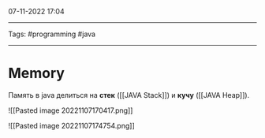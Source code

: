 07-11-2022
17:04
***
Tags: #programming #java 
***
# Memory
Память в java делиться на **стек** ([[JAVA Stack]]) и **кучу** ([[JAVA Heap]]).

![[Pasted image 20221107170417.png]]

![[Pasted image 20221107174754.png]]